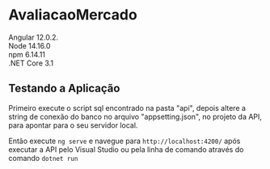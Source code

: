# AvaliacaoMercado

Angular 12.0.2.  
Node 14.16.0  
npm 6.14.11  
.NET Core 3.1

## Testando a Aplicação

Primeiro execute o script sql encontrado na pasta "api", depois altere a string de conexão do banco no arquivo "appsetting.json", no projeto da API, para apontar para o seu servidor local.

Então execute `ng serve` e navegue para `http://localhost:4200/` após executar a API pelo Visual Studio ou pela linha de comando através do comando `dotnet run`
